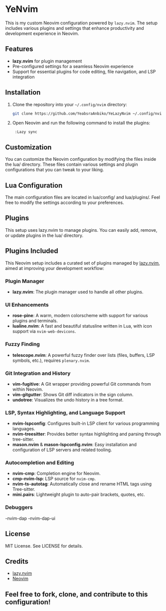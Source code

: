 # YeNvim

This is my custom Neovim configuration powered by `lazy.nvim`. The setup includes various plugins and settings that enhance productivity and development experience in Neovim.

## Features

- **lazy.nvim** for plugin management
- Pre-configured settings for a seamless Neovim experience
- Support for essential plugins for code editing, file navigation, and LSP integration

## Installation

1. Clone the repository into your `~/.config/nvim` directory:

   ```bash
   git clone https://github.com/YeabsraAnbiko/YeLazyNvim ~/.config/nvim
2. Open Neovim and run the following command to install the plugins:

   ```vim
    :Lazy sync

## Customization
You can customize the Neovim configuration by modifying the files inside the lua/ directory. These files contain various settings and plugin configurations that you can tweak to your liking.

## Lua Configuration
The main configuration files are located in lua/config/ and lua/plugins/. Feel free to modify the settings according to your preferences.

## Plugins
This setup uses lazy.nvim to manage plugins. You can easily add, remove, or update plugins in the lua/ directory.

## Plugins Included

This Neovim setup includes a curated set of plugins managed by [lazy.nvim](https://github.com/folke/lazy.nvim), aimed at improving your development workflow:

### Plugin Manager
- **lazy.nvim**: The plugin manager used to handle all other plugins.

### UI Enhancements
- **rose-pine**: A warm, modern colorscheme with support for various plugins and terminals.
- **lualine.nvim**: A fast and beautiful statusline written in Lua, with icon support via `nvim-web-devicons`.

### Fuzzy Finding
- **telescope.nvim**: A powerful fuzzy finder over lists (files, buffers, LSP symbols, etc.), requires `plenary.nvim`.

### Git Integration and History
- **vim-fugitive**: A Git wrapper providing powerful Git commands from within Neovim.
- **vim-gitgutter**: Shows Git diff indicators in the sign column.
- **undotree**: Visualizes the undo history in a tree format.

### LSP, Syntax Highlighting, and Language Support
- **nvim-lspconfig**: Configures built-in LSP client for various programming languages.
- **nvim-treesitter**: Provides better syntax highlighting and parsing through tree-sitter.
- **mason.nvim** & **mason-lspconfig.nvim**: Easy installation and configuration of LSP servers and related tooling.

### Autocompletion and Editing
- **nvim-cmp**: Completion engine for Neovim.
- **cmp-nvim-lsp**: LSP source for `nvim-cmp`.
- **nvim-ts-autotag**: Automatically close and rename HTML tags using Tree-sitter.
- **mini.pairs**: Lightweight plugin to auto-pair brackets, quotes, etc.

### Debuggers
-nvim-dap
-nvim-dap-ui

## License
MIT License. See LICENSE for details.

## Credits
- [lazy.nvim](https://github.com/folke/lazy.nvim)
- [Neovim](https://github.com/neovim/neovim)

## Feel free to fork, clone, and contribute to this configuration!

